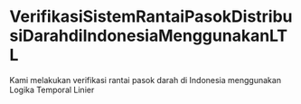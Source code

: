 # VerifikasiSistemRantaiPasokDistribusiDarahdiIndonesiaMenggunakanLTL
Kami melakukan verifikasi rantai pasok darah di Indonesia menggunakan Logika Temporal Linier
